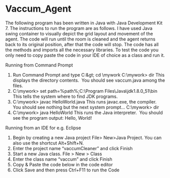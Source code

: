 # Vaccum_Agent

The following program has been written in Java with Java
Development Kit 7. The instructions to run the program are
as follows. I have used Java swing container to visually depict
the grid layout and movement of the agent. The code will
run until the room is cleaned and the agent returns back to
its original position, after that the code will stop.
The code has all the methods and imports all the necessary
libraries. To test the code you only need to copy paste the
code in your IDE of choice as a class and run it.

Running from Command Prompt
1. Run Command Prompt and type
C:\&gt; cd \mywork
C:\mywork&gt; dir
This displays the directory contents.  You should see vaccum.java among the files.
2. C:\mywork&gt; set path=%path%;C:\Program Files\Java\jdk1.8.0_51\bin
This tells the system where to find JDK programs.
3. C:\mywork&gt; javac HelloWorld.java
This runs javac.exe, the compiler.  You should see nothing but the next system prompt...
C:\mywork&gt; dir
4. C:\mywork&gt; java HelloWorld
This runs the Java interpreter.  You should see the program output:
Hello, World!

Running from an IDE for e.g. Eclipse
1. Begin by creating a new Java project File&gt; New&gt;Java Project. You can also use the
shortcut Alt+Shift+N.
2. Enter the project name “vaccumCleaner” and click Finish
3. Start a new Java class. File &gt; New &gt; Class
4. Enter the class name “vaccum” and click Finish
5. Copy &amp; Paste the code below in the code editor
6. Click Save and then press Ctrl+F11 to run the Code

